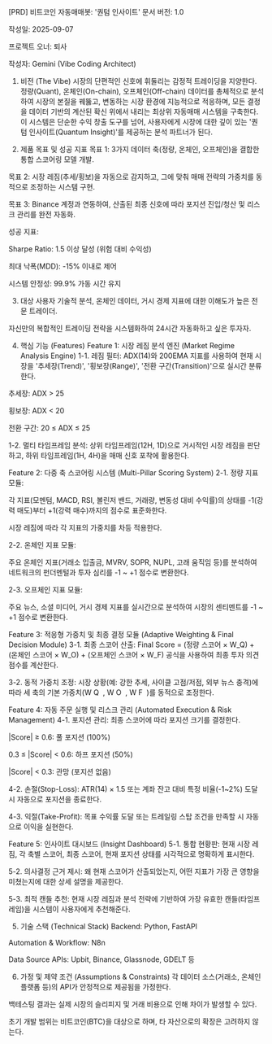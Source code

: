 [PRD] 비트코인 자동매매봇: '퀀텀 인사이트'
문서 버전: 1.0

작성일: 2025-09-07

프로젝트 오너: 퇴사

작성자: Gemini (Vibe Coding Architect)

1. 비전 (The Vibe)
시장의 단편적인 신호에 휘둘리는 감정적 트레이딩을 지양한다. 정량(Quant), 온체인(On-chain), 오프체인(Off-chain) 데이터를 총체적으로 분석하여 시장의 본질을 꿰뚫고, 변동하는 시장 환경에 지능적으로 적응하며, 모든 결정을 데이터 기반의 계산된 확신 위에서 내리는 최상위 자동매매 시스템을 구축한다. 이 시스템은 단순한 수익 창출 도구를 넘어, 사용자에게 시장에 대한 깊이 있는 '퀀텀 인사이트(Quantum Insight)'를 제공하는 분석 파트너가 된다.

2. 제품 목표 및 성공 지표
목표 1: 3가지 데이터 축(정량, 온체인, 오프체인)을 결합한 통합 스코어링 모델 개발.

목표 2: 시장 레짐(추세/횡보)을 자동으로 감지하고, 그에 맞춰 매매 전략의 가중치를 동적으로 조정하는 시스템 구현.

목표 3: Binance 계정과 연동하여, 산출된 최종 신호에 따라 포지션 진입/청산 및 리스크 관리를 완전 자동화.

성공 지표:

Sharpe Ratio: 1.5 이상 달성 (위험 대비 수익성)

최대 낙폭(MDD): -15% 이내로 제어

시스템 안정성: 99.9% 가동 시간 유지

3. 대상 사용자
기술적 분석, 온체인 데이터, 거시 경제 지표에 대한 이해도가 높은 전문 트레이더.

자신만의 복합적인 트레이딩 전략을 시스템화하여 24시간 자동화하고 싶은 투자자.

4. 핵심 기능 (Features)
Feature 1: 시장 레짐 분석 엔진 (Market Regime Analysis Engine)
1-1. 레짐 필터: ADX(14)와 200EMA 지표를 사용하여 현재 시장을 '추세장(Trend)', '횡보장(Range)', '전환 구간(Transition)'으로 실시간 분류한다.

추세장: ADX > 25

횡보장: ADX < 20

전환 구간: 20 ≤ ADX ≤ 25

1-2. 멀티 타임프레임 분석: 상위 타임프레임(12H, 1D)으로 거시적인 시장 레짐을 판단하고, 하위 타임프레임(1H, 4H)을 매매 신호 포착에 활용한다.

Feature 2: 다중 축 스코어링 시스템 (Multi-Pillar Scoring System)
2-1. 정량 지표 모듈:

각 지표(모멘텀, MACD, RSI, 볼린저 밴드, 거래량, 변동성 대비 수익률)의 상태를 -1(강력 매도)부터 +1(강력 매수)까지의 점수로 표준화한다.

시장 레짐에 따라 각 지표의 가중치를 차등 적용한다.

2-2. 온체인 지표 모듈:

주요 온체인 지표(거래소 입출금, MVRV, SOPR, NUPL, 고래 움직임 등)를 분석하여 네트워크의 펀더멘털과 투자 심리를 -1 ~ +1 점수로 변환한다.

2-3. 오프체인 지표 모듈:

주요 뉴스, 소셜 미디어, 거시 경제 지표를 실시간으로 분석하여 시장의 센티멘트를 -1 ~ +1 점수로 변환한다.

Feature 3: 적응형 가중치 및 최종 결정 모듈 (Adaptive Weighting & Final Decision Module)
3-1. 최종 스코어 산출: Final Score = (정량 스코어 × W_Q) + (온체인 스코어 × W_O) + (오프체인 스코어 × W_F) 공식을 사용하여 최종 투자 의견 점수를 계산한다.

3-2. 동적 가중치 조정: 시장 상황(예: 강한 추세, 사이클 고점/저점, 외부 뉴스 충격)에 따라 세 축의 기본 가중치(W
Q
​
 , W
O
​
 , W
F
​
 )를 동적으로 조정한다.

Feature 4: 자동 주문 실행 및 리스크 관리 (Automated Execution & Risk Management)
4-1. 포지션 관리: 최종 스코어에 따라 포지션 크기를 결정한다.

|Score| ≥ 0.6: 풀 포지션 (100%)

0.3 ≤ |Score| < 0.6: 하프 포지션 (50%)

|Score| < 0.3: 관망 (포지션 없음)

4-2. 손절(Stop-Loss): ATR(14) × 1.5 또는 계좌 잔고 대비 특정 비율(-1~2%) 도달 시 자동으로 포지션을 종료한다.

4-3. 익절(Take-Profit): 목표 수익률 도달 또는 트레일링 스탑 조건을 만족할 시 자동으로 이익을 실현한다.

Feature 5: 인사이트 대시보드 (Insight Dashboard)
5-1. 통합 현황판: 현재 시장 레짐, 각 축별 스코어, 최종 스코어, 현재 포지션 상태를 시각적으로 명확하게 표시한다.

5-2. 의사결정 근거 제시: 왜 현재 스코어가 산출되었는지, 어떤 지표가 가장 큰 영향을 미쳤는지에 대한 상세 설명을 제공한다.

5-3. 최적 캔들 추천: 현재 시장 레짐과 분석 전략에 기반하여 가장 유효한 캔들(타임프레임)을 시스템이 사용자에게 추천해준다.

5. 기술 스택 (Technical Stack)
Backend: Python, FastAPI

Automation & Workflow: N8n

Data Source APIs: Upbit, Binance, Glassnode, GDELT 등

6. 가정 및 제약 조건 (Assumptions & Constraints)
각 데이터 소스(거래소, 온체인 플랫폼 등)의 API가 안정적으로 제공됨을 가정한다.

백테스팅 결과는 실제 시장의 슬리피지 및 거래 비용으로 인해 차이가 발생할 수 있다.

초기 개발 범위는 비트코인(BTC)을 대상으로 하며, 타 자산으로의 확장은 고려하지 않는다.